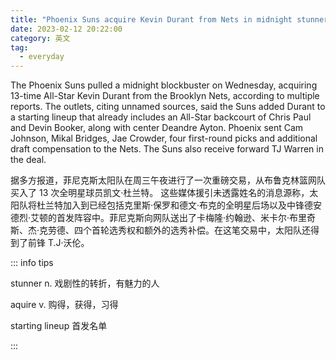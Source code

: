 ```yaml
---
title: "Phoenix Suns acquire Kevin Durant from Nets in midnight stunner"
date: 2023-02-12 20:22:00
category: 英文
tag:
  - everyday
---
```


The Phoenix Suns pulled a midnight blockbuster on Wednesday, acquiring 13-time All-Star Kevin Durant from the Brooklyn Nets, according to multiple reports. The outlets, citing unnamed sources, said the Suns added Durant to a starting lineup that already includes an All-Star backcourt of Chris Paul and Devin Booker, along with center Deandre Ayton. Phoenix sent Cam Johnson, Mikal Bridges, Jae Crowder, four first-round picks and additional draft compensation to the Nets. The Suns also receive forward TJ Warren in the deal.

据多方报道，菲尼克斯太阳队在周三午夜进行了一次重磅交易，从布鲁克林篮网队买入了 13 次全明星球员凯文·杜兰特。 这些媒体援引未透露姓名的消息源称，太阳队将杜兰特加入到已经包括克里斯·保罗和德文·布克的全明星后场以及中锋德安德烈·艾顿的首发阵容中。菲尼克斯向网队送出了卡梅隆·约翰逊、米卡尔·布里奇斯、杰·克劳德、四个首轮选秀权和额外的选秀补偿。在这笔交易中，太阳队还得到了前锋 T.J·沃伦。

::: info tips

stunner n. 戏剧性的转折，有魅力的人

aquire v. 购得，获得，习得

starting lineup 首发名单

:::
